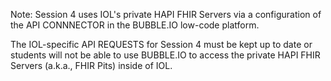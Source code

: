 Note:  Session 4 uses IOL's private HAPI FHIR Servers via a configuration of the API CONNNECTOR in the BUBBLE.IO low-code platform.

The IOL-specific API REQUESTS for Session 4  must be kept up to date or students will not be able to use BUBBLE.IO to access the private HAPI FHIR Servers (a.k.a., FHIR Pits) inside of IOL.
